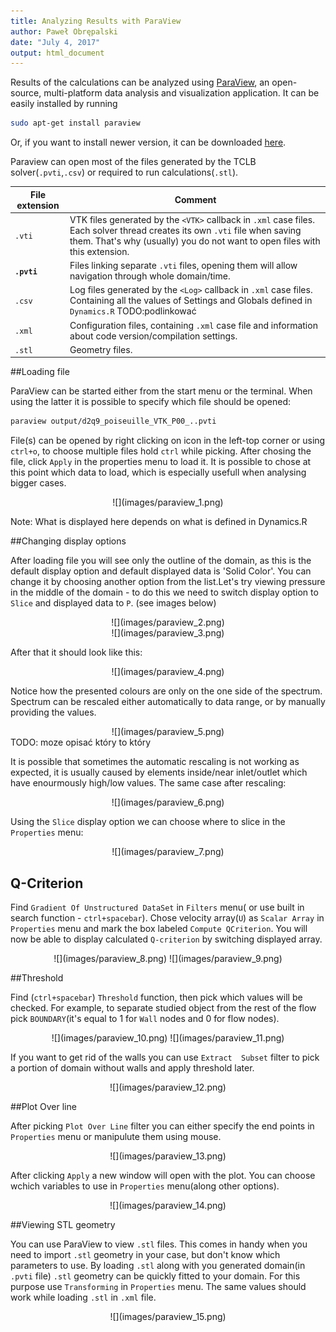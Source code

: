```yaml
---
title: Analyzing Results with ParaView
author: Paweł Obrępalski
date: "July 4, 2017"
output: html_document
---
```


Results of the calculations can be analyzed using [ParaView](https://www.paraview.org/), an open-source, multi-platform data analysis and visualization application. It can be easily installed by running 
```bash
sudo apt-get install paraview
```
Or, if you want to install newer version, it can be downloaded [here](https://www.paraview.org/download/).

Paraview can open most of the files generated by the TCLB solver(`.pvti`,`.csv`) or required to run calculations(`.stl`). 

File extension  | Comment
-------------   | ------------------------------------------------------------------------------------------
`.vti`          | VTK files generated by the `<VTK>` callback in `.xml` case files. Each solver thread creates its own `.vti` file when saving them. That's why (usually) you do not want to open files with this extension.
**`.pvti`**     | Files linking separate `.vti` files, opening them will allow navigation through whole domain/time.
`.csv`          | Log files generated by the `<Log>` callback in `.xml` case files. Containing all the values of Settings and Globals defined in `Dynamics.R` TODO:podlinkować
`.xml`          | Configuration files, containing `.xml` case file and information about code version/compilation settings.
`.stl`          | Geometry files.




##Loading file

ParaView can be started either from the start menu or the terminal. When using the latter it is possible to specify which file should be opened:

```bash
paraview output/d2q9_poiseuille_VTK_P00_..pvti
```

File(s) can be opened by right clicking on icon in the left-top corner or using `ctrl+o`, to choose multiple files hold `ctrl` while picking. After chosing the file, click `Apply` in the properties menu to load it. It is possible to chose at this point which data to load, which is especially usefull when analysing bigger cases. 

<center> ![](images/paraview_1.png) </center>

Note: What is displayed here depends on what is defined in Dynamics.R


##Changing display options

After loading file you will see only the outline of the domain, as this is the default display option and default displayed data is 'Solid Color'. You can change it by choosing another option from the list.Let's try viewing pressure in the middle of the domain - to do this we need to switch display option to `Slice` and displayed data to `P`. (see images below)

<center> ![](images/paraview_2.png) </center>

<center> ![](images/paraview_3.png) </center>

After that it should look like this:
<center> ![](images/paraview_4.png) </center>

Notice how the presented colours are only on the one side of the spectrum. Spectrum can be rescaled either automatically to data range, or by manually providing the values.

<center> ![](images/paraview_5.png) </center> TODO: moze opisać który to który

It is possible that sometimes the automatic rescaling is not working as expected, it is usually caused by elements inside/near inlet/outlet which have  enourmously high/low values. The same case after rescaling:

<center> ![](images/paraview_6.png) </center>

Using the `Slice` display option we can choose where to slice in the `Properties` menu:

<center> ![](images/paraview_7.png) </center>


## Q-Criterion

Find `Gradient Of Unstructured DataSet` in `Filters` menu( or use built in search function - `ctrl+spacebar`). Chose velocity array(`U`) as `Scalar Array` in `Properties` menu and mark the box labeled `Compute QCriterion`. You will now be able to display calculated `Q-criterion` by switching displayed array.
<center> ![](images/paraview_8.png)  ![](images/paraview_9.png) </center>

##Threshold 

Find (`ctrl+spacebar`) `Threshold` function, then pick which values will be checked. For example, to separate studied object from the rest of the flow pick `BOUNDARY`(it's equal to 1 for `Wall` nodes and 0 for flow nodes). 

<center> ![](images/paraview_10.png)  ![](images/paraview_11.png) </center>

If you want to get rid of the walls you can use `Extract  Subset` filter to pick a portion of domain without walls and apply threshold later.

<center> ![](images/paraview_12.png) </center>

##Plot Over line

After picking `Plot Over Line` filter you can either specify the end points in `Properties` menu or manipulute them using mouse. 

<center> ![](images/paraview_13.png) </center>

After clicking `Apply` a new window will open with the plot. You can choose wchich variables to use in `Properties` menu(along other options).

<center> ![](images/paraview_14.png) </center>

##Viewing STL geometry

You can use ParaView to view `.stl` files. This comes in handy when  you need to import `.stl` geometry in your case, but don't know which parameters to use. By loading `.stl` along with you generated domain(in `.pvti` file) `.stl` geometry can be quickly fitted to your domain. For this purpose use `Transforming` in `Properties` menu. The same values should work while loading `.stl` in `.xml` file.

<center> ![](images/paraview_15.png) </center>



